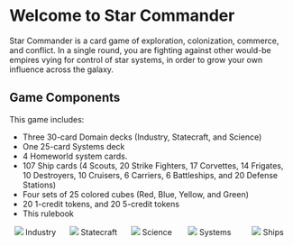 # Welcome to Star Commander

Star Commander is a card game of exploration, colonization, commerce, and conflict. In a single round, you are fighting against other would-be empires vying for control of star systems, in order to grow your own influence across the galaxy.

## Game Components

This game includes:

- Three 30-card Domain decks (Industry, Statecraft, and Science)
- One 25-card Systems deck
- 4 Homeworld system cards.
- 107 Ship cards (4 Scouts, 20 Strike Fighters, 17 Corvettes, 14 Frigates, 10 Destroyers, 10 Cruisers, 6 Carriers, 6 Battleships, and 20 Defense Stations)
- Four sets of 25 colored cubes (Red, Blue, Yellow, and Green)
- 20 1-credit tokens, and 20 5-credit tokens
- This rulebook

<div style="display: flex; gap: 0.75rem;justify-content: space-between;">

<div style="flex: 1 1 0%; text-align: center;" class="italic text-xs">
  <img src="https://starcomgame.com/industry.png" />
  Industry
</div>

<div style="flex: 1 1 0%; text-align: center;" class="italic text-xs">
  <img src="https://starcomgame.com/statecraft.png" />
  Statecraft
</div>

<div style="flex: 1 1 0%; text-align: center;" class="italic text-xs">
  <img src="https://starcomgame.com/science.png" />
  Science
</div>

<div style="flex: 1 1 0%; text-align: center;" class="italic text-xs">
  <img src="https://starcomgame.com/planet.png" />
  Systems
</div>

<div style="flex: 1 1 0%; text-align: center;" class="italic text-xs">
  <img src="https://starcomgame.com/ship.png" />
  Ships
</div>

</div>
